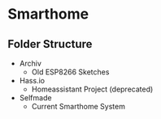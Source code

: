 # Smarthome

## Folder Structure
* Archiv
  * Old ESP8266 Sketches
* Hass.io
  * Homeassistant Project (deprecated)
* Selfmade
  * Current Smarthome System
